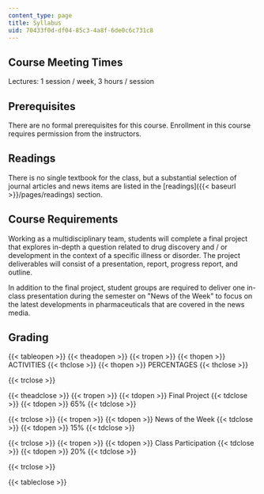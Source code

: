 ```yaml
---
content_type: page
title: Syllabus
uid: 70433f0d-df04-85c3-4a8f-6de0c6c731c8
---
```


Course Meeting Times
--------------------

Lectures: 1 session / week, 3 hours / session

Prerequisites
-------------

There are no formal prerequisites for this course. Enrollment in this course requires permission from the instructors.

Readings
--------

There is no single textbook for the class, but a substantial selection of journal articles and news items are listed in the [readings]({{< baseurl >}}/pages/readings) section.

Course Requirements
-------------------

Working as a multidisciplinary team, students will complete a final project that explores in-depth a question related to drug discovery and / or development in the context of a specific illness or disorder. The project deliverables will consist of a presentation, report, progress report, and outline.

In addition to the final project, student groups are required to deliver one in-class presentation during the semester on "News of the Week" to focus on the latest developments in pharmaceuticals that are covered in the news media.

Grading
-------

{{< tableopen >}}
{{< theadopen >}}
{{< tropen >}}
{{< thopen >}}
ACTIVITIES
{{< thclose >}}
{{< thopen >}}
PERCENTAGES
{{< thclose >}}

{{< trclose >}}

{{< theadclose >}}
{{< tropen >}}
{{< tdopen >}}
Final Project
{{< tdclose >}}
{{< tdopen >}}
65%
{{< tdclose >}}

{{< trclose >}}
{{< tropen >}}
{{< tdopen >}}
News of the Week
{{< tdclose >}}
{{< tdopen >}}
15%
{{< tdclose >}}

{{< trclose >}}
{{< tropen >}}
{{< tdopen >}}
Class Participation
{{< tdclose >}}
{{< tdopen >}}
20%
{{< tdclose >}}

{{< trclose >}}

{{< tableclose >}}